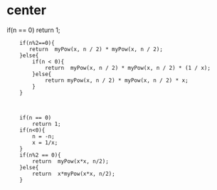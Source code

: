 # center



if(n == 0) return 1;
        
        if(n%2==0){
           return  myPow(x, n / 2) * myPow(x, n / 2);
        }else{
            if(n < 0){
                return  myPow(x, n / 2) * myPow(x, n / 2) * (1 / x);
            }else{
                return myPow(x, n / 2) * myPow(x, n / 2) * x;
            }
        }
     

        
        if(n == 0)
            return 1;
        if(n<0){
            n = -n;
            x = 1/x;
        }
        if(n%2 == 0){
            return  myPow(x*x, n/2);
        }else{
            return  x*myPow(x*x, n/2);
        }
